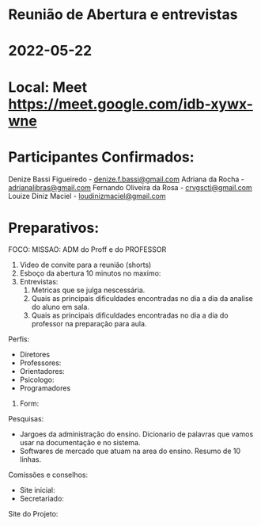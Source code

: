 # Reunião de Abertura e entrevistas
# 2022-05-22
# Local: Meet  https://meet.google.com/idb-xywx-wne

# Participantes Confirmados:

Denize Bassi Figueiredo     - denize.f.bassi@gmail.com
Adriana da Rocha            - adrianalibras@gmail.com
Fernando Oliveira da Rosa   - crvgscti@gmail.com
Louize Diniz Maciel         - loudinizmaciel@gmail.com

# Preparativos:

FOCO: MISSAO: ADM do Proff e do PROFESSOR 

1. Video de convite para a reunião (shorts)
2. Esboço da abertura 10 minutos no maximo:
3. Entrevistas: 
   1. Metricas que se julga nescessária.
   2. Quais as principais dificuldades encontradas no dia a dia da analise do aluno em sala.
   3. Quais as principais dificuldades encontradas no dia a dia do professor na preparação para aula. 

   
Perfis:
 - Diretores
 - Professores: 
 - Orientadores:
 - Psicologo:
 - Programadores

1. Form: 


Pesquisas:
- Jargoes da administração do ensino. Dicionario de palavras que vamos usar na documentação e no sistema. 
- Softwares de mercado que atuam na area do ensino. Resumo de 10 linhas. 

Comissões e conselhos: 
- Site inicial:
- Secretariado: 

Site do Projeto:
